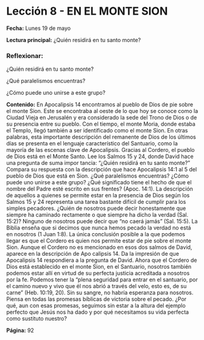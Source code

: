 # Lección 8 - EN EL MONTE SION

**Fecha:** Lunes 19 de mayo

**Lectura principal:** ¿Quién residirá en tu santo monte?

### Reflexionar:

¿Quién residirá en tu santo monte?

¿Qué paralelismos encuentras?

¿Cómo puede uno unirse a este grupo?

**Contenido:**
En Apocalipsis 14 encontramos al pueblo de Dios de pie sobre el monte Sion.
Este se encontraba al oeste de lo que hoy se conoce como la Ciudad Vieja en
Jerusalén y era considerado la sede del Trono de Dios o de su presencia entre su
pueblo. Con el tiempo, el monte Moria, donde estaba el Templo, llegó también
a ser identificado como el monte Sion.
En otras palabras, esta importante descripción del remanente de Dios de
los últimos días se presenta en el lenguaje característico del Santuario, como
la mayoría de las escenas clave de Apocalipsis. Gracias al Cordero, el pueblo de
Dios está en el Monte Santo.
Lee los Salmos 15 y 24, donde David hace una pregunta de suma impor­
tancia: “¿Quién residirá en tu santo monte?” Compara su respuesta con la
descripción que hace Apocalipsis 14:1 al 5 del pueblo de Dios que está en
Sion. ¿Qué paralelismos encuentras? ¿Cómo puede uno unirse a este grupo?
¿Qué significado tiene el hecho de que el nombre del Padre esté escrito en
sus frentes? (Apoc. 14:1).
La descripción de aquellos a quienes se permite estar en la presencia de Dios
según los Salmos 15 y 24 representa una tarea bastante difícil de cumplir para los
simples pecadores. ¿Quién de nosotros puede decir honestamente que siempre
ha caminado rectamente o que siempre ha dicho la verdad (Sal. 15:2)? Ninguno
de nosotros puede decir que “no caerá jamás” (Sal. 15:5). La Biblia enseña que
si decimos que nunca hemos pecado la verdad no está en nosotros (1 Juan 1:8).
La única conclusión posible a la que podemos llegar es que el Cordero es
quien nos permite estar de pie sobre el monte Sion. Aunque el Cordero no
es mencionado en esos dos salmos de David, aparece en la descripción de Apo­
calipsis 14. Da la impresión de que Apocalipsis 14 respondiera a la pregunta de
David. Ahora que el Cordero de Dios está establecido en el monte Sion, en el
Santuario, nosotros también podemos estar allí en virtud de su perfecta justicia
acreditada a nosotros por la fe. Podemos tener la “plena seguridad para entrar en
el santuario, por el camino nuevo y vivo que él nos abrió a través del velo, esto es,
de su carne” (Heb. 10:19, 20). Sin su sangre, no habría esperanza para nosotros.
Piensa en todas las promesas bíblicas de victoria sobre el pecado. ¿Por qué, aun
con esas promesas, seguimos sin estar a la altura del ejemplo perfecto que Jesús
nos ha dado y por qué necesitamos su vida perfecta como sustituto nuestro?

**Página:** 92
